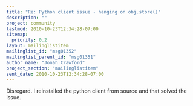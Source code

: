 ```yaml
---
title: "Re: Python client issue - hanging on obj.store()"
description: ""
project: community
lastmod: 2010-10-23T12:34:28-07:00
sitemap:
  priority: 0.2
layout: mailinglistitem
mailinglist_id: "msg01352"
mailinglist_parent_id: "msg01351"
author_name: "Jonah Crawford"
project_section: "mailinglistitem"
sent_date: 2010-10-23T12:34:28-07:00
---
```



Disregard. I reinstalled the python client from source and that solved the 
issue. 
